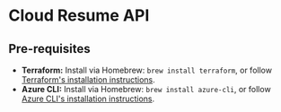 # Cloud Resume API
## Pre-requisites

- **Terraform:** Install via Homebrew: `brew install terraform`, or follow [Terraform's installation instructions](https://learn.hashicorp.com/terraform/getting-started/install).
- **Azure CLI:** Install via Homebrew: `brew install azure-cli`, or follow [Azure CLI's installation instructions](https://docs.microsoft.com/en-us/cli/azure/install-azure-cli).
